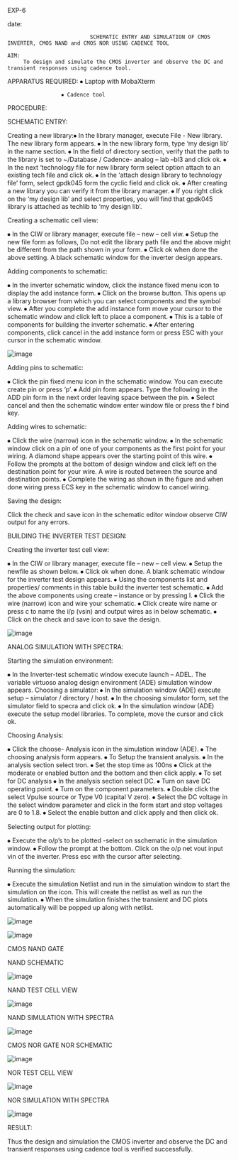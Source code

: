 EXP-6

date:

                              SCHEMATIC ENTRY AND SIMULATION OF CMOS INVERTER, CMOS NAND and CMOS NOR USING CADENCE TOOL

    AIM:
         To design and simulate the CMOS inverter and observe the DC and transient responses using cadence tool.

APPARATUS REQUIRED: ⦁ Laptop with MobaXterm

                     ⦁ Cadence tool

PROCEDURE:

SCHEMATIC ENTRY:

Creating a new library:⦁ In the library manager, execute File - New library. The new library form appears. ⦁ In the new library form, type ‘my design lib’ in the name section. ⦁ In the field of directory section, verify that the path to the library is set to ~/Database / Cadence- analog – lab –bl3 and click ok. ⦁ In the next ‘technology file for new library form select option attach to an existing tech file and click ok. ⦁ In the ‘attach design library to technology file’ form, select gpdk045 form the cyclic field and click ok. ⦁ After creating a new library you can verify it from the library manager. ⦁ If you right click on the ‘my design lib’ and select properties, you will find that gpdk045 library is attached as techlib to ‘my design lib’.

Creating a schematic cell view:

⦁ In the CIW or library manager, execute file – new – cell viw. ⦁ Setup the new file form as follows, Do not edit the library path file and the above might be different from the path shown in your form. ⦁ Click ok when done the above setting. A black schematic window for the inverter design appears.

Adding components to schematic:

⦁ In the inverter schematic window, click the instance fixed menu icon to display the add instance form. ⦁ Click on the browse button. This opens up a library browser from which you can select components and the symbol view. ⦁ After you complete the add instance form move your cursor to the schematic window and click left to place a component. ⦁ This is a table of components for building the inverter schematic. ⦁ After entering components, click cancel in the add instance form or press ESC with your cursor in the schematic window.

![image](https://github.com/kristipatishivani/VLSI-LAB-EXP-6/assets/161432255/0ca9af35-a5e3-4131-a82a-bbd1101f4d5d)

Adding pins to schematic:

⦁ Click the pin fixed menu icon in the schematic window. You can execute create pin or press ‘p’. ⦁ Add pin form appears. Type the following in the ADD pin form in the next order leaving space between the pin. ⦁ Select cancel and then the schematic window enter window file or press the f bind key.

Adding wires to schematic:

⦁ Click the wire (narrow) icon in the schematic window. ⦁ In the schematic window click on a pin of one of your components as the first point for your wiring. A diamond shape appears over the starting point of this wire. ⦁ Follow the prompts at the bottom of design window and click left on the destination point for your wire. A wire is routed between the source and destination points. ⦁ Complete the wiring as shown in the figure and when done wiring press ECS key in the schematic window to cancel wiring.

Saving the design:

Click the check and save icon in the schematic editor window observe CIW output for any errors.

BUILDING THE INVERTER TEST DESIGN:

Creating the inverter test cell view:

⦁ In the CIW or library manager, execute file – new – cell view. ⦁ Setup the newfile as shown below. ⦁ Click ok when done. A blank schematic window for the inverter test design appears. ⦁ Using the components list and properties/ comments in this table build the inverter test schematic. ⦁ Add the above components using create – instance or by pressing I. ⦁ Click the wire (narrow) icon and wire your schematic. ⦁ Click create wire name or press c to name the i/p (vsin) and output wires as in below schematic. ⦁ Click on the check and save icon to save the design.

 ![image](https://github.com/kristipatishivani/VLSI-LAB-EXP-6/assets/161432255/eff03178-8051-4662-b279-e0ed6b6808b1)

 ANALOG SIMULATION WITH SPECTRA:

Starting the simulation environment:

⦁ In the Inverter-test schematic window execute launch – ADEL. The variable virtuoso analog design environment (ADE) simulation window appears. Choosing a simulator: ⦁ In the simulation window (ADE) execute setup – simulator / directory / host. ⦁ In the choosing simulator form, set the simulator field to specra and click ok. ⦁ In the simulation window (ADE) execute the setup model libraries. To complete, move the cursor and click ok.

Choosing Analysis:

⦁ Click the choose- Analysis icon in the simulation window (ADE). ⦁ The choosing analysis form appears. ⦁ To Setup the transient analysis. ⦁ In the analysis section select tron. ⦁ Set the stop time as 100ns ⦁ Click at the moderate or enabled button and the bottom and then click apply. ⦁ To set for DC analysis ⦁ In the analysis section select DC. ⦁ Turn on save DC operating point. ⦁ Turn on the component parameters. ⦁ Double click the select Vpulse source or Type V0 (capital V zero). ⦁ Select the DC voltage in the select window parameter and click in the form start and stop voltages are 0 to 1.8. ⦁ Select the enable button and click apply and then click ok.

Selecting output for plotting:

⦁ Execute the o/p’s to be plotted -select on sschematic in the simulation window. ⦁ Follow the prompt at the bottom. Click on the o/p net vout input vin of the inverter. Press esc with the cursor after selecting.

Running the simulation:

⦁ Execute the simulation Netlist and run in the simulation window to start the simulation on the icon. This will create the netlist as well as run the simulation. ⦁ When the simulation finishes the transient and DC plots automatically will be popped up along with netlist.

![image](https://github.com/kristipatishivani/VLSI-LAB-EXP-6/assets/161432255/bc655057-5a43-475b-b406-bc7d490117e3)

![image](https://github.com/kristipatishivani/VLSI-LAB-EXP-6/assets/161432255/ff84a7af-7b4f-4cae-896e-4c7c019e3ce5)

CMOS NAND GATE

NAND SCHEMATIC

![image](https://github.com/kristipatishivani/VLSI-LAB-EXP-6/assets/161432255/4ef6a06c-4e46-4b10-9be0-25a05cac4ebb)

NAND TEST CELL VIEW

![image](https://github.com/kristipatishivani/VLSI-LAB-EXP-6/assets/161432255/5525e176-2a99-4ebb-b5b0-517a000608b4)

NAND SIMULATION WITH SPECTRA

![image](https://github.com/kristipatishivani/VLSI-LAB-EXP-6/assets/161432255/d0b776bb-17b8-44a9-ae73-4ff44f917bd8)

CMOS NOR GATE NOR SCHEMATIC

![image](https://github.com/kristipatishivani/VLSI-LAB-EXP-6/assets/161432255/7ff21ed0-eb4b-42f5-97e1-9452ad8df075)

NOR TEST CELL VIEW

![image](https://github.com/kristipatishivani/VLSI-LAB-EXP-6/assets/161432255/a1d5f659-6def-4538-9f32-be7a75590999)

NOR SIMULATION WITH SPECTRA

![image](https://github.com/kristipatishivani/VLSI-LAB-EXP-6/assets/161432255/510758bf-c652-4102-bc8e-347e7e5e72a6)

RESULT:

Thus the design and simulation the CMOS inverter and observe the DC and transient responses using cadence tool is verified successfully.











    
